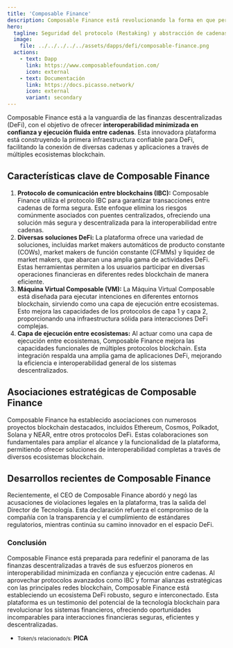```yaml
---
title: 'Composable Finance'
description: Composable Finance está revolucionando la forma en que percibimos e interactuamos con las finanzas descentralizadas (DeFi), asegurando un futuro donde los ecosistemas blockchain estén conectados e interoperables de manera eficiente.
hero:
  tagline: Seguridad del protocolo (Restaking) y abstracción de cadenas
  image: 
    file: ../../../../../assets/dapps/defi/composable-finance.png
  actions:
    - text: Dapp
      link: https://www.composablefoundation.com/
      icon: external
    - text: Documentación
      link: https://docs.picasso.network/
      icon: external
      variant: secondary
---
```


Composable Finance está a la vanguardia de las finanzas descentralizadas (DeFi), con el objetivo de ofrecer **interoperabilidad minimizada en confianza y ejecución fluida entre cadenas**. Esta innovadora plataforma está construyendo la primera infraestructura confiable para DeFi, facilitando la conexión de diversas cadenas y aplicaciones a través de múltiples ecosistemas blockchain.

## Características clave de Composable Finance
1. **Protocolo de comunicación entre blockchains (IBC):** Composable Finance utiliza el protocolo IBC para garantizar transacciones entre cadenas de forma segura. Este enfoque elimina los riesgos comúnmente asociados con puentes centralizados, ofreciendo una solución más segura y descentralizada para la interoperabilidad entre cadenas.
2. **Diversas soluciones DeFi:** La plataforma ofrece una variedad de soluciones, incluidas market makers automáticos de producto constante (COWs), market makers de función constante (CFMMs) y liquidez de market makers, que abarcan una amplia gama de actividades DeFi. Estas herramientas permiten a los usuarios participar en diversas operaciones financieras en diferentes redes blockchain de manera eficiente.
3. **Máquina Virtual Composable (VM):** La Máquina Virtual Composable está diseñada para ejecutar intenciones en diferentes entornos blockchain, sirviendo como una capa de ejecución entre ecosistemas. Esto mejora las capacidades de los protocolos de capa 1 y capa 2, proporcionando una infraestructura sólida para interacciones DeFi complejas.
4. **Capa de ejecución entre ecosistemas:** Al actuar como una capa de ejecución entre ecosistemas, Composable Finance mejora las capacidades funcionales de múltiples protocolos blockchain. Esta integración respalda una amplia gama de aplicaciones DeFi, mejorando la eficiencia e interoperabilidad general de los sistemas descentralizados.

## Asociaciones estratégicas de Composable Finance
Composable Finance ha establecido asociaciones con numerosos proyectos blockchain destacados, incluidos Ethereum, Cosmos, Polkadot, Solana y NEAR, entre otros protocolos DeFi. Estas colaboraciones son fundamentales para ampliar el alcance y la funcionalidad de la plataforma, permitiendo ofrecer soluciones de interoperabilidad completas a través de diversos ecosistemas blockchain.

## Desarrollos recientes de Composable Finance
Recientemente, el CEO de Composable Finance abordó y negó las acusaciones de violaciones legales en la plataforma, tras la salida del Director de Tecnología. Esta declaración refuerza el compromiso de la compañía con la transparencia y el cumplimiento de estándares regulatorios, mientras continúa su camino innovador en el espacio DeFi.

### Conclusión
Composable Finance está preparada para redefinir el panorama de las finanzas descentralizadas a través de sus esfuerzos pioneros en interoperabilidad minimizada en confianza y ejecución entre cadenas. Al aprovechar protocolos avanzados como IBC y formar alianzas estratégicas con las principales redes blockchain, Composable Finance está estableciendo un ecosistema DeFi robusto, seguro e interconectado. Esta plataforma es un testimonio del potencial de la tecnología blockchain para revolucionar los sistemas financieros, ofreciendo oportunidades incomparables para interacciones financieras seguras, eficientes y descentralizadas.

- <small>Token/s relacionado/s:</small> **PICA**
